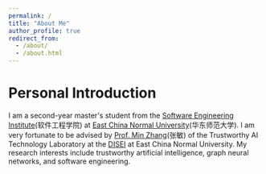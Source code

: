 ```yaml
---
permalink: /
title: "About Me"
author_profile: true
redirect_from: 
  - /about/
  - /about.html
---
```


Personal Introduction
======
I am a second-year master's student from the [Software Engineering Institute](http://www.sei.ecnu.edu.cn/)(软件工程学院) at [East China Normal University](https://www.ecnu.edu.cn/)(华东师范大学). 
I am very fortunate to be advised by [Prof. Min Zhang](https://faculty.ecnu.edu.cn/_s43/zm2/main.psp)(张敏) of the Trustworthy AI Technology Laboratory at the [DISEI](http://www.sei.ecnu.edu.cn/) at East China Normal University.
My research interests include trustworthy artificial intelligence, graph neural networks, and software engineering.

[//]: # (You can find my CV here: [XX's Curriculum Vitae]&#40;../assets/Curriculum_Vitae.pdf&#41;.)

